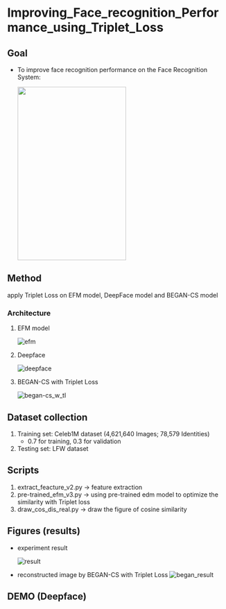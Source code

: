 # Improving_Face_recognition_Performance_using_Triplet_Loss
## Goal
- To improve face recognition performance on the Face Recognition System:
	
	<img src="https://user-images.githubusercontent.com/59599987/177505876-4192e688-9c21-4dd5-8959-431fa8baa21e.jpg" width="250" height="400">

## Method
apply Triplet Loss on EFM model, DeepFace model and BEGAN-CS model

### Architecture
1. EFM model

	![efm](https://user-images.githubusercontent.com/59599987/177505602-92ff03c8-686b-454a-894c-af24f7dd1dde.png)

2. Deepface

	![deepface](https://user-images.githubusercontent.com/59599987/177505640-bb750da7-50d8-4424-8f3e-608fdfff5da3.png)

3. BEGAN-CS with Triplet Loss

	![began-cs_w_tl](https://user-images.githubusercontent.com/59599987/177505679-8271a5b6-53e9-4469-ba6a-fcab462710c5.png)

## Dataset collection
1. Training set: Celeb1M dataset (4,621,640 Images; 78,579 Identities)
	- 0.7 for training, 0.3 for validation
2. Testing set: LFW dataset

## Scripts
1. extract_feacture_v2.py -> feature extraction
2. pre-trained_efm_v3.py -> using pre-trained edm model to optimize the similarity with Triplet loss
3. draw_cos_dis_real.py -> draw the figure of cosine similarity

## Figures (results)
- experiment result

	![result](https://user-images.githubusercontent.com/59599987/177505842-11d9abc1-3d6b-43ec-b4e8-8128168559da.png)

- reconstructed image by BEGAN-CS with Triplet Loss
![began_result](https://user-images.githubusercontent.com/59599987/177505790-deeddef0-29cd-472b-b2a7-f83514bd3ae0.png)


## DEMO (Deepface)

